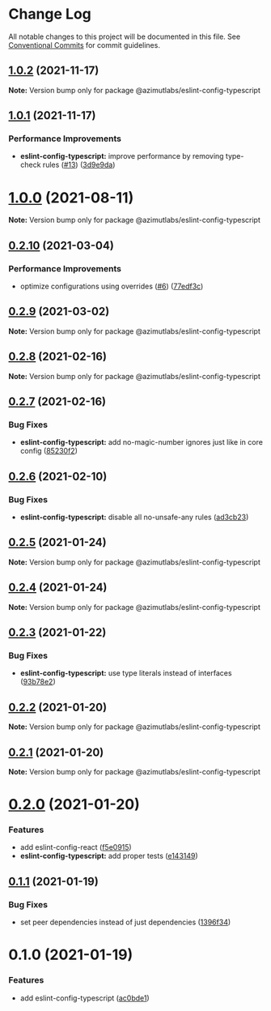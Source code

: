 # Change Log

All notable changes to this project will be documented in this file.
See [Conventional Commits](https://conventionalcommits.org) for commit guidelines.

## [1.0.2](https://github.com/azimutlabs/eslint/compare/@azimutlabs/eslint-config-typescript@1.0.1...@azimutlabs/eslint-config-typescript@1.0.2) (2021-11-17)

**Note:** Version bump only for package @azimutlabs/eslint-config-typescript





## [1.0.1](https://github.com/azimutlabs/eslint/compare/@azimutlabs/eslint-config-typescript@1.0.0...@azimutlabs/eslint-config-typescript@1.0.1) (2021-11-17)


### Performance Improvements

* **eslint-config-typescript:** improve performance by removing type-check rules ([#13](https://github.com/azimutlabs/eslint/issues/13)) ([3d9e9da](https://github.com/azimutlabs/eslint/commit/3d9e9dac37c1abc77a4b55f36f58a8e0afe90d74))





# [1.0.0](https://github.com/azimutlabs/eslint/compare/@azimutlabs/eslint-config-typescript@0.2.10...@azimutlabs/eslint-config-typescript@1.0.0) (2021-08-11)

**Note:** Version bump only for package @azimutlabs/eslint-config-typescript





## [0.2.10](https://github.com/azimutlabs/eslint/compare/@azimutlabs/eslint-config-typescript@0.2.9...@azimutlabs/eslint-config-typescript@0.2.10) (2021-03-04)


### Performance Improvements

* optimize configurations using overrides ([#6](https://github.com/azimutlabs/eslint/issues/6)) ([77edf3c](https://github.com/azimutlabs/eslint/commit/77edf3cfe33e2afb499c5fd26813a0e09dafd110))





## [0.2.9](https://github.com/azimutlabs/eslint/compare/@azimutlabs/eslint-config-typescript@0.2.8...@azimutlabs/eslint-config-typescript@0.2.9) (2021-03-02)

**Note:** Version bump only for package @azimutlabs/eslint-config-typescript





## [0.2.8](https://github.com/azimutlabs/eslint/compare/@azimutlabs/eslint-config-typescript@0.2.7...@azimutlabs/eslint-config-typescript@0.2.8) (2021-02-16)

**Note:** Version bump only for package @azimutlabs/eslint-config-typescript





## [0.2.7](https://github.com/azimutlabs/eslint/compare/@azimutlabs/eslint-config-typescript@0.2.6...@azimutlabs/eslint-config-typescript@0.2.7) (2021-02-16)


### Bug Fixes

* **eslint-config-typescript:** add no-magic-number ignores just like in core config ([85230f2](https://github.com/azimutlabs/eslint/commit/85230f2be5d2181ba8485474f84a275b2c0153b5))





## [0.2.6](https://github.com/azimutlabs/eslint/compare/@azimutlabs/eslint-config-typescript@0.2.5...@azimutlabs/eslint-config-typescript@0.2.6) (2021-02-10)


### Bug Fixes

* **eslint-config-typescript:** disable all no-unsafe-any rules ([ad3cb23](https://github.com/azimutlabs/eslint/commit/ad3cb23b8e013c6b42dd6bc04c5ff00b5a91a18f))





## [0.2.5](https://github.com/azimutlabs/eslint/compare/@azimutlabs/eslint-config-typescript@0.2.4...@azimutlabs/eslint-config-typescript@0.2.5) (2021-01-24)

**Note:** Version bump only for package @azimutlabs/eslint-config-typescript





## [0.2.4](https://github.com/azimutlabs/eslint/compare/@azimutlabs/eslint-config-typescript@0.2.3...@azimutlabs/eslint-config-typescript@0.2.4) (2021-01-24)

**Note:** Version bump only for package @azimutlabs/eslint-config-typescript





## [0.2.3](https://github.com/azimutlabs/eslint/compare/@azimutlabs/eslint-config-typescript@0.2.2...@azimutlabs/eslint-config-typescript@0.2.3) (2021-01-22)


### Bug Fixes

* **eslint-config-typescript:** use type literals instead of interfaces ([93b78e2](https://github.com/azimutlabs/eslint/commit/93b78e2ebd5486386edb0390015e623b7f2f6e0f))





## [0.2.2](https://github.com/azimutlabs/eslint/compare/@azimutlabs/eslint-config-typescript@0.2.1...@azimutlabs/eslint-config-typescript@0.2.2) (2021-01-20)

**Note:** Version bump only for package @azimutlabs/eslint-config-typescript





## [0.2.1](https://github.com/azimutlabs/eslint/compare/@azimutlabs/eslint-config-typescript@0.2.0...@azimutlabs/eslint-config-typescript@0.2.1) (2021-01-20)

**Note:** Version bump only for package @azimutlabs/eslint-config-typescript





# [0.2.0](https://github.com/azimutlabs/eslint/compare/@azimutlabs/eslint-config-typescript@0.1.1...@azimutlabs/eslint-config-typescript@0.2.0) (2021-01-20)


### Features

* add eslint-config-react ([f5e0915](https://github.com/azimutlabs/eslint/commit/f5e0915542c5880c29a2ab9032133be770d9e500))
* **eslint-config-typescript:** add proper tests ([e143149](https://github.com/azimutlabs/eslint/commit/e14314969f9b3279d64bb7079d31388a9564da8e))





## [0.1.1](https://github.com/azimutlabs/eslint/compare/@azimutlabs/eslint-config-typescript@0.1.0...@azimutlabs/eslint-config-typescript@0.1.1) (2021-01-19)


### Bug Fixes

* set peer dependencies instead of just dependencies ([1396f34](https://github.com/azimutlabs/eslint/commit/1396f346ef2014b9d52d62d0e8a97f5a11cd7f71))





# 0.1.0 (2021-01-19)


### Features

* add eslint-config-typescript ([ac0bde1](https://github.com/azimutlabs/eslint/commit/ac0bde1d66167af9444e3b833cb8104b7d328074))
